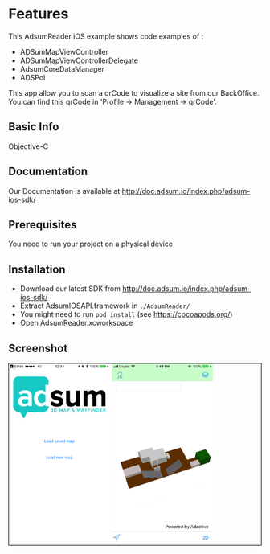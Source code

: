 
# Features 

This AdsumReader iOS example shows code examples of :

- ADSumMapViewController
- ADSumMapViewControllerDelegate
- AdsumCoreDataManager
- ADSPoi

This app allow you to scan a qrCode to visualize a site from our BackOffice.
You can find this qrCode in 'Profile -> Management -> qrCode'.

## Basic Info

Objective-C

## Documentation

Our Documentation is available at http://doc.adsum.io/index.php/adsum-ios-sdk/

## Prerequisites

You need to run your project on a physical device

## Installation

* Download our latest SDK from http://doc.adsum.io/index.php/adsum-ios-sdk/
* Extract AdsumIOSAPI.framework in ```./AdsumReader/```
* You might need to run ```pod install``` (see https://cocoapods.org/)
* Open AdsumReader.xcworkspace

## Screenshot

<div align="left" style="border:1px solid black">
     <img width="40%" src="/screenshot.png" alt="Menu Screenshot" title="Menu Screenshot"</img>
     <img width="40%" src="/siteScreenshot.jpeg" alt="Site Screenshot" title="Site Screenshot"</img>
</div>
